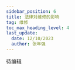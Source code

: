 ```yaml
---
sidebar_position: 6
title: 法律对维修的影响
tag: 维修
toc_max_heading_level: 4
last_update:
  date: 12/10/2023
  author: 张年强
---
```


待编辑

